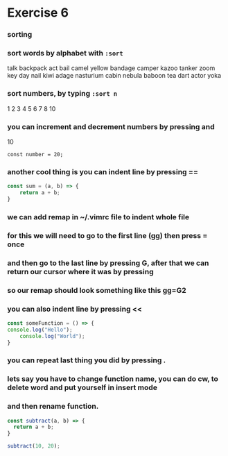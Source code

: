 # Exercise 6

### sorting

### sort words by alphabet with `:sort`

talk
backpack
act
bail
camel
yellow
bandage
camper
kazoo
tanker
zoom
key
day
nail
kiwi
adage
nasturium
cabin
nebula
baboon
tea
dart
actor
yoka

### sort numbers, by typing `:sort n` 

1
2
3
4
5
6
7
8
10

### you can increment and decrement numbers by pressing <C-a> and <C-x>

10

```
const number = 20;
```

### another cool thing is you can indent line by pressing ==

```javascript
const sum = (a, b) => {
	return a + b;
}
```

### we can add remap in ~/.vimrc file to indent whole file

### for this we will need to go to the first line (gg) then press = once
### and then go to the last line by pressing G, after that we can return our cursor where it was by pressing <C-o>
### so our remap should look something like this gg=G2<C-o>

### you can also indent line by pressing <<

```javascript
const someFunction = () => {
console.log("Hello");
    console.log("World");
}
```

### you can repeat last thing you did by pressing .
### lets say you have to change function name, you can do cw, to delete word and put yourself in insert mode
### and then rename function.

```javascript
const subtract(a, b) => {
  return a + b;
}

subtract(10, 20);
```

